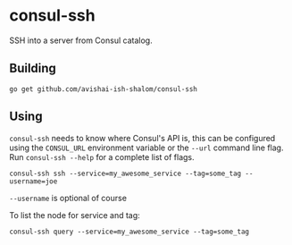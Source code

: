 # consul-ssh
SSH into a server from Consul catalog.

## Building

```
go get github.com/avishai-ish-shalom/consul-ssh
```

## Using

`consul-ssh` needs to know where Consul's API is, this can be configured using the `CONSUL_URL` environment variable or the `--url` command line flag.
Run `consul-ssh --help` for a complete list of flags.

```
consul-ssh ssh --service=my_awesome_service --tag=some_tag --username=joe
```
`--username` is optional of course

To list the node for service and tag:

```
consul-ssh query --service=my_awesome_service --tag=some_tag
```